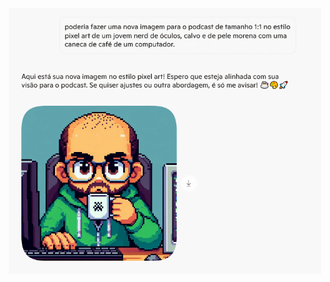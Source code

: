 <img src="../assets/img/imagem-capa.png" alt="capa" width="500" style="display: block; margin-left: auto; margin-right: auto;">